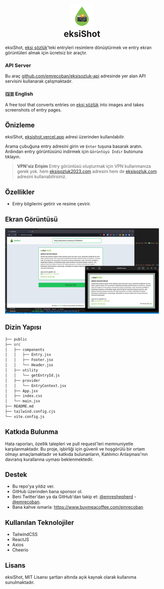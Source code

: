 <h1 align="center"><img src="public/img/eksiShot_logo.png" height="80" align="center" /><br />eksiShot</h1>

eksiShot, [ekşi sözlük](https://www.eksisozluk.com)'teki entryleri resimlere dönüştürmek ve entry ekran görüntüleri almak için ücretsiz bir araçtır.

### API Server
Bu araç [github.com/emrecoban/eksisozluk-api](https://github.com/emrecoban/eksisozluk-api) adresinde yer alan API servisini kullanarak çalışmaktadır.

### 🇬🇧 English
A free tool that converts entries on [ekşi sözlük](https://www.eksisozluk.com) into images and takes screenshots of entry pages.

## Önizleme
eksiShot, [eksishot.vercel.app](https://eksishot.vercel.app) adresi üzerinden kullanılabilir.

Arama çubuğuna entry adresini girin ve `Enter` tuşuna basarak aratın. Ardından entry görüntüsünü indirmek için `Görüntüyü İndir` butonuna tıklayın.

> **VPN'siz Erişim**
> Entry görüntüsü oluşturmak için VPN kullanmanıza gerek yok. hem [eksisozluk2023.com](https://eksisozluk2023.com) adresini hem de [eksisozluk.com](https://eksisozluk.com) adresini kullanabilirsiniz.

## Özellikler
- Entry bilgilerini getirir ve resime çevirir.

## Ekran Görüntüsü
![eksiShot](github_assets/ss1.png)

## Dizin Yapısı
```bash
├── public
├── src
│   ├── components
│   │   ├── Entry.jsx
│   │   ├── Footer.jsx
│   │   └── Header.jsx
│   ├── utility
│   │   └── getEntryId.js
│   ├── provider
│   │   └── EntryContext.jsx
│   ├── App.jsx
│   ├── index.css
│   └── main.jsx
├── README.md
├── tailwind.config.cjs
└── vite.config.js
```

## Katkıda Bulunma
Hata raporları, özellik talepleri ve pull request'leri memnuniyetle karşılanmaktadır. Bu proje, işbirliği için güvenli ve hoşgörülü bir ortam olmayı amaçlamaktadır ve katkıda bulunanların, Katılımcı Anlaşması'nın davranış kurallarına uyması beklenmektedir.

## Destek
- Bu repo'ya yıldız ver.
- GitHub üzerinden bana sponsor ol.
- Beni Twitter'dan ya da GitHub'dan takip et: [@emreshepherd](https://twitter.com/emreshepherd) - [@emrecoban](https://github.com/emrecoban).
- Bana kahve ısmarla: https://www.buymeacoffee.com/emrecoban

## Kullanılan Teknolojiler
- TailwindCSS
- ReactJS
- Axios
- Cheerio

## Lisans
eksiShot, MIT Lisansı şartları altında açık kaynak olarak kullanıma sunulmaktadır.